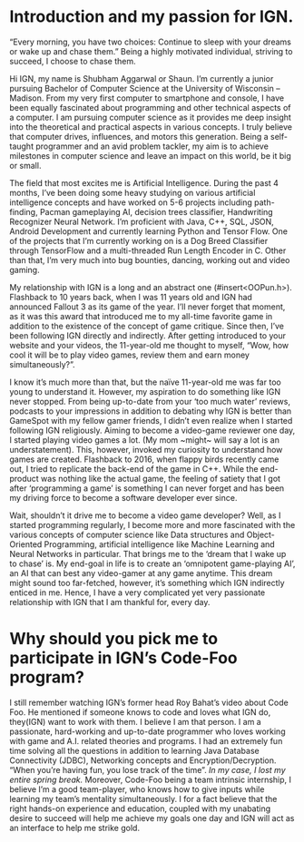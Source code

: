 # Introduction and my passion for IGN.  
“Every morning, you have two choices: Continue to sleep with your dreams or wake up and chase them.” Being a highly motivated individual, striving to succeed, I choose to chase them.

Hi IGN, my name is Shubham Aggarwal or Shaun. I’m currently a junior pursuing Bachelor of Computer Science at the University of Wisconsin – Madison. From my very first computer to smartphone and console, I have been equally fascinated about programming and other technical aspects of a computer. I am pursuing computer science as it provides me deep insight into the theoretical and practical aspects in various concepts. I truly believe that computer drives, influences, and motors this generation. Being a self-taught programmer and an avid problem tackler, my aim is to achieve milestones in computer science and leave an impact on this world, be it big or small.  

The field that most excites me is Artificial Intelligence. During the past 4 months, I’ve been doing some heavy studying on various artificial intelligence concepts and have worked on 5-6 projects including path-finding, Pacman gameplaying AI, decision trees classifier, Handwriting Recognizer Neural Network. I’m proficient with Java, C++, SQL, JSON, Android Development and currently learning Python and Tensor Flow. One of the projects that I’m currently working on is a Dog Breed Classifier through TensorFlow and a multi-threaded Run Length Encoder in C. Other than that, I’m very much into bug bounties, dancing, working out and video gaming.

My relationship with IGN is a long and an abstract one (#insert<OOPun.h>). Flashback to 10 years back, when I was 11 years old and IGN had announced Fallout 3 as its game of the year. I’ll never forget that moment, as it was this award that introduced me to my all-time favorite game in addition to the existence of the concept of game critique. Since then, I’ve been following IGN directly and indirectly. After getting introduced to your website and your videos, the 11-year-old me thought to myself, “Wow, how cool it will be to play video games, review them and earn money simultaneously?”.

I know it’s much more than that, but the naïve 11-year-old me was far too young to understand it. However, my aspiration to do something like IGN never stopped. From being up-to-date from your ‘too much water’ reviews, podcasts to your impressions in addition to debating why IGN is better than GameSpot with my fellow gamer friends, I didn’t even realize when I started following IGN religiously. Aiming to become a video-game reviewer one day, I started playing video games a lot. (My mom ~might~ will say a lot is an understatement). This, however, invoked my curiosity to understand how games are created. Flashback to 2016, when flappy birds recently came out, I tried to replicate the back-end of the game in C++. While the end-product was nothing like the actual game, the feeling of satiety that I got after ‘programming a game’ is something I can never forget and has been my driving force to become a software developer ever since.

Wait, shouldn’t it drive me to become a video game developer? Well, as I started programming regularly, I become more and more fascinated with the various concepts of computer science like Data structures and Object-Oriented Programming, artificial intelligence like Machine Learning and Neural Networks in particular. 
That brings me to the ‘dream that I wake up to chase’ is. My end-goal in life is to create an ‘omnipotent game-playing AI’, an AI that can best any video-gamer at any game anytime. This dream might sound too far-fetched, however, it’s something which IGN indirectly enticed in me. Hence, I have a very complicated yet very passionate relationship with IGN that I am thankful for, every day. 

# Why should you pick me to participate in IGN’s Code-Foo program?  
I still remember watching IGN’s former head Roy Bahat’s video about Code Foo. He mentioned if someone knows to code and loves what IGN do, they(IGN) want to work with them. I believe I am that person. I am a passionate, hard-working and up-to-date programmer who loves working with game and A.I. related theories and programs. I had an extremely fun time solving all the questions in addition to learning Java Database Connectivity (JDBC), Networking concepts and Encryption/Decryption. “When you’re having fun, you lose track of the time”. *In my case, I lost my entire spring break.* Moreover, Code-Foo being a team intrinsic internship, I believe I’m a good team-player, who knows how to give inputs while learning my team’s mentality simultaneously. I for a fact believe that the right hands-on experience and education, coupled with my unabating desire to succeed will help me achieve my goals one day and IGN will act as an interface to help me strike gold.

